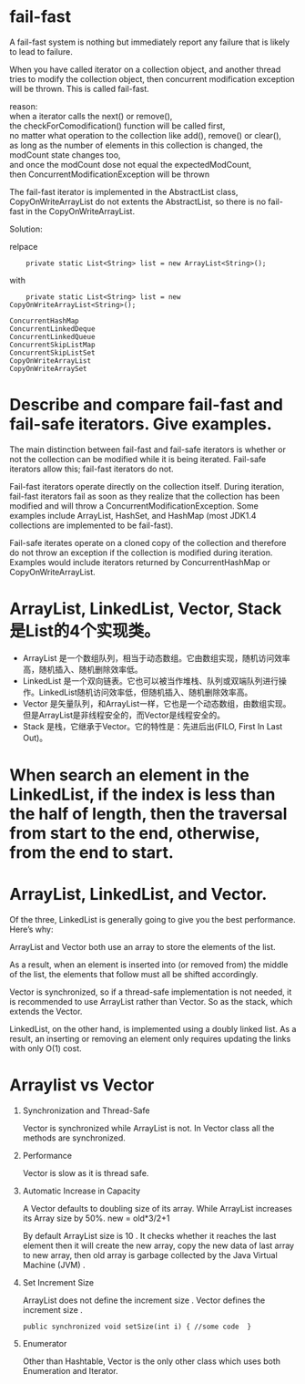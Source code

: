 # fail-fast

A fail-fast system is nothing but immediately report any failure that
is likely to lead to failure. 

When you have called iterator on a collection object, and another
thread tries to modify the collection object, then concurrent modification
exception will be thrown. This is called fail-fast.

reason:<br>
when a iterator calls the next() or remove(), <br>
the checkForComodification() function will be called first,<br>
no matter what operation to the collection like add(), remove() or clear(), <br>
as long as the number of elements in this collection is changed, the modCount state changes too, <br>
and once the modCount dose not equal the expectedModCount,<br>
then ConcurrentModificationException will be thrown

The fail-fast iterator is implemented in the AbstractList class, <br>
CopyOnWriteArrayList do not extents the AbstractList, 
so there is no fail-fast in the CopyOnWriteArrayList.

Solution:

relpace
```
    private static List<String> list = new ArrayList<String>();
```
with
```
    private static List<String> list = new CopyOnWriteArrayList<String>();
```
```
ConcurrentHashMap 
ConcurrentLinkedDeque 
ConcurrentLinkedQueue 
ConcurrentSkipListMap 
ConcurrentSkipListSet 
CopyOnWriteArrayList 
CopyOnWriteArraySet 

```

# Describe and compare fail-fast and fail-safe iterators. Give examples.

The main distinction between fail-fast and fail-safe iterators is whether or not the collection can be modified while it is being iterated. Fail-safe iterators allow this; fail-fast iterators do not.

Fail-fast iterators operate directly on the collection itself. During iteration, fail-fast iterators fail as soon as they realize that the collection has been modified and will throw a ConcurrentModificationException. Some examples include ArrayList, HashSet, and HashMap (most JDK1.4 collections are implemented to be fail-fast).

Fail-safe iterates operate on a cloned copy of the collection and therefore do not throw an exception if the collection is modified during iteration. Examples would include iterators returned by ConcurrentHashMap or CopyOnWriteArrayList.


# ArrayList, LinkedList, Vector, Stack是List的4个实现类。
    
* ArrayList 是一个数组队列，相当于动态数组。它由数组实现，随机访问效率高，随机插入、随机删除效率低。
* LinkedList 是一个双向链表。它也可以被当作堆栈、队列或双端队列进行操作。LinkedList随机访问效率低，但随机插入、随机删除效率高。
* Vector 是矢量队列，和ArrayList一样，它也是一个动态数组，由数组实现。但是ArrayList是非线程安全的，而Vector是线程安全的。
* Stack 是栈，它继承于Vector。它的特性是：先进后出(FILO, First In Last Out)。


# When search an element in the LinkedList, if the index is less than the half of length, then the traversal from start to the end, otherwise, from the end to start.

# ArrayList, LinkedList, and Vector.

Of the three, LinkedList is generally going to give you the best performance. Here’s why:

ArrayList and Vector both use an array to store the elements of the list. 

As a result, when an element is inserted into (or removed from) the middle of the list, the elements that follow must all be shifted accordingly. 

Vector is synchronized, so if a thread-safe implementation is not needed, it is recommended to use ArrayList rather than Vector. So as the stack, which extends the Vector.

LinkedList, on the other hand, is implemented using a doubly linked list. 
As a result, an inserting or removing an element only requires updating the links with only O(1) cost.


# Arraylist vs Vector

1.  Synchronization and Thread-Safe

    Vector is synchronized while ArrayList is not.
    In Vector class all the methods are synchronized.

2.  Performance

    Vector is slow as it is thread safe.

3. Automatic Increase in Capacity

    A Vector defaults to doubling size of its array. 
    While ArrayList increases its Array size by 50%. new = old*3/2+1

    By default ArrayList size is 10 . It checks whether it reaches the last  element then it will create the new array, copy the new data of last array to new array, then old array is garbage collected by the Java Virtual Machine (JVM) . 

4. Set Increment Size

    ArrayList does not define the increment size . Vector defines the increment size .
    ```
    public synchronized void setSize(int i) { //some code  }
    ```

5. Enumerator

    Other than Hashtable, Vector is the only other class which uses both Enumeration and Iterator.


